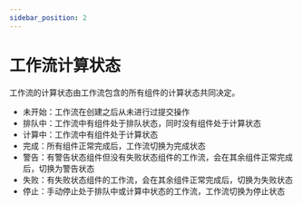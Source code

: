 ```yaml
---
sidebar_position: 2
---
```


# 工作流计算状态
工作流的计算状态由工作流包含的所有组件的计算状态共同决定。
- 未开始：工作流在创建之后从未进行过提交操作
- 排队中：工作流中有组件处于排队状态，同时没有组件处于计算状态
- 计算中：工作流中有组件处于计算状态
- 完成：所有组件正常完成后，工作流切换为完成状态
- 警告：有警告状态组件但没有失败状态组件的工作流，会在其余组件正常完成后，切换为警告状态
- 失败：有失败状态组件的工作流，会在其余组件正常完成后，切换为失败状态
- 停止：手动停止处于排队中或计算中状态的工作流，工作流切换为停止状态
